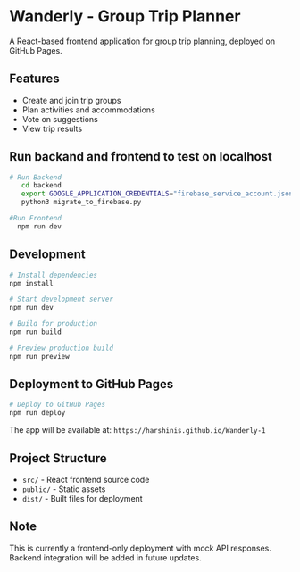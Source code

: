 # Wanderly - Group Trip Planner

A React-based frontend application for group trip planning, deployed on GitHub Pages.

## Features

- Create and join trip groups
- Plan activities and accommodations
- Vote on suggestions
- View trip results

## Run backand and frontend to test on localhost

```bash
# Run Backend
   cd backend
   export GOOGLE_APPLICATION_CREDENTIALS="firebase_service_account.json"
   python3 migrate_to_firebase.py

#Run Frontend
  npm run dev
```
## Development

```bash
# Install dependencies
npm install

# Start development server
npm run dev

# Build for production
npm run build

# Preview production build
npm run preview
```

## Deployment to GitHub Pages

```bash
# Deploy to GitHub Pages
npm run deploy
```

The app will be available at: `https://harshinis.github.io/Wanderly-1`

## Project Structure

- `src/` - React frontend source code
- `public/` - Static assets
- `dist/` - Built files for deployment

## Note

This is currently a frontend-only deployment with mock API responses. Backend integration will be added in future updates.
